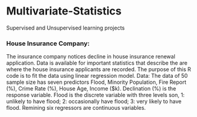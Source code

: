 # Multivariate-Statistics
Supervised and Unsupervised learning projects

### House Insurance Company:
The insurance company notices decline in house insurance renewal application. Data is available for important statistics that describe the are where the house insurance applicants are recorded. The purpose of this R code is to fit the data using linear regression model.
Data:
The data of 50 sample size has seven predictors Flood, Minority Population, Fire Report (%), Crime Rate (%), House Age, Income ($k). Declination (%) is the response variable. Flood is the discrete variable with three levels son, 1: unlikely to have flood; 2: occasionally have flood; 3: very likely to have flood. Remining six regressors are continuous variables.
